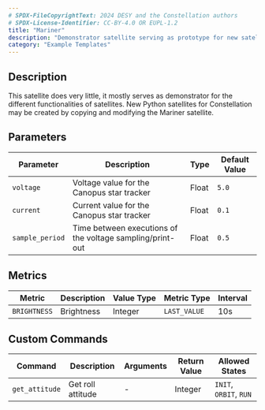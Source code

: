 ```yaml
---
# SPDX-FileCopyrightText: 2024 DESY and the Constellation authors
# SPDX-License-Identifier: CC-BY-4.0 OR EUPL-1.2
title: "Mariner"
description: "Demonstrator satellite serving as prototype for new satellites"
category: "Example Templates"
---
```


## Description

This satellite does very little, it mostly serves as demonstrator for the different functionalities of satellites.
New Python satellites for Constellation may be created by copying and modifying the Mariner satellite.

## Parameters

| Parameter | Description | Type | Default Value |
|-----------|-------------|------|---------------|
| `voltage` | Voltage value for the Canopus star tracker | Float | `5.0` |
| `current` | Current value for the Canopus star tracker | Float | `0.1` |
| `sample_period` | Time between executions of the voltage sampling/print-out | Float | `0.5` |

## Metrics

| Metric | Description | Value Type | Metric Type | Interval |
|--------|-------------|------------|-------------|----------|
| `BRIGHTNESS` | Brightness | Integer | `LAST_VALUE` | 10s |

## Custom Commands

| Command | Description | Arguments | Return Value | Allowed States |
|---------|-------------|-----------|--------------|----------------|
| `get_attitude` | Get roll attitude | - | Integer | `INIT`, `ORBIT`, `RUN` |
